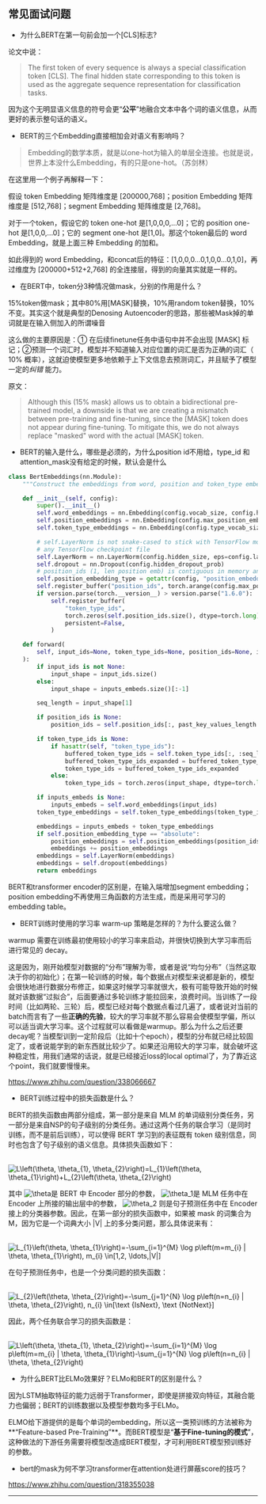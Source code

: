 ## 常见面试问题



- 为什么BERT在第一句前会加一个[CLS]标志?

论文中说：

> The first token of every sequence is always a special classification token [CLS]. The final hidden state corresponding to this token is used as the aggregate sequence representation for classification tasks. 

因为这个无明显语义信息的符号会更“**公平**”地融合文本中各个词的语义信息，从而更好的表示整句话的语义。

- BERT的三个Embedding直接相加会对语义有影响吗？

> Embedding的数学本质，就是以one-hot为输入的单层全连接。也就是说，世界上本没什么Embedding，有的只是one-hot。（苏剑林）

在这里用一个例子再解释一下：

假设 token Embedding 矩阵维度是 [200000,768]；position Embedding 矩阵维度是 [512,768]；segment Embedding 矩阵维度是 [2,768]。

对于一个token，假设它的 token one-hot 是[1,0,0,0,...0]；它的 position one-hot 是[1,0,0,...0]；它的 segment one-hot 是[1,0]。那这个token最后的 word Embedding，就是上面三种 Embedding 的加和。

如此得到的 word Embedding，和concat后的特征：[1,0,0,0...0,1,0,0...0,1,0]，再过维度为 [200000+512+2,768] 的全连接层，得到的向量其实就是一样的。

- 在BERT中，token分3种情况做mask，分别的作用是什么？

15%token做mask；其中80%用[MASK]替换，10%用random token替换，10%不变。其实这个就是典型的Denosing Autoencoder的思路，那些被Mask掉的单词就是在输入侧加入的所谓噪音

这么做的主要原因是：① 在后续finetune任务中语句中并不会出现 [MASK] 标记；②预测一个词汇时，模型并不知道输入对应位置的词汇是否为正确的词汇（ 10% 概率），这就迫使模型更多地依赖于上下文信息去预测词汇，并且赋予了模型一定的*纠错* 能力。

原文：

> Although this (15% mask) allows us to obtain a bidirectional pre-trained model, a downside is that we are creating a mismatch between pre-training and fine-tuning, since the [MASK] token does not appear during fine-tuning. To mitigate this, we do not always replace "masked" word with the actual [MASK] token. 

- BERT的输入是什么，哪些是必须的，为什么position id不用给，type_id 和 attention_mask没有给定的时候，默认会是什么

```python
class BertEmbeddings(nn.Module):
    """Construct the embeddings from word, position and token_type embeddings."""

    def __init__(self, config):
        super().__init__()
        self.word_embeddings = nn.Embedding(config.vocab_size, config.hidden_size, padding_idx=config.pad_token_id)
        self.position_embeddings = nn.Embedding(config.max_position_embeddings, config.hidden_size)
        self.token_type_embeddings = nn.Embedding(config.type_vocab_size, config.hidden_size)

        # self.LayerNorm is not snake-cased to stick with TensorFlow model variable name and be able to load
        # any TensorFlow checkpoint file
        self.LayerNorm = nn.LayerNorm(config.hidden_size, eps=config.layer_norm_eps)
        self.dropout = nn.Dropout(config.hidden_dropout_prob)
        # position_ids (1, len position emb) is contiguous in memory and exported when serialized
        self.position_embedding_type = getattr(config, "position_embedding_type", "absolute")
        self.register_buffer("position_ids", torch.arange(config.max_position_embeddings).expand((1, -1)))
        if version.parse(torch.__version__) > version.parse("1.6.0"):
            self.register_buffer(
                "token_type_ids",
                torch.zeros(self.position_ids.size(), dtype=torch.long),
                persistent=False,
            )

    def forward(
        self, input_ids=None, token_type_ids=None, position_ids=None, inputs_embeds=None, past_key_values_length=0
    ):
        if input_ids is not None:
            input_shape = input_ids.size()
        else:
            input_shape = inputs_embeds.size()[:-1]

        seq_length = input_shape[1]

        if position_ids is None:
            position_ids = self.position_ids[:, past_key_values_length : seq_length + past_key_values_length]

        if token_type_ids is None:
            if hasattr(self, "token_type_ids"):
                buffered_token_type_ids = self.token_type_ids[:, :seq_length]
                buffered_token_type_ids_expanded = buffered_token_type_ids.expand(input_shape[0], seq_length)
                token_type_ids = buffered_token_type_ids_expanded
            else:
                token_type_ids = torch.zeros(input_shape, dtype=torch.long, device=self.position_ids.device)

        if inputs_embeds is None:
            inputs_embeds = self.word_embeddings(input_ids)
        token_type_embeddings = self.token_type_embeddings(token_type_ids)

        embeddings = inputs_embeds + token_type_embeddings
        if self.position_embedding_type == "absolute":
            position_embeddings = self.position_embeddings(position_ids)
            embeddings += position_embeddings
        embeddings = self.LayerNorm(embeddings)
        embeddings = self.dropout(embeddings)
        return embeddings
```

BERT和transformer encoder的区别是，在输入端增加segment embedding；position embedding不再使用三角函数的方法生成，而是采用可学习的embedding table。

- BERT训练时使用的学习率 warm-up 策略是怎样的？为什么要这么做？

warmup 需要在训练最初使用较小的学习率来启动，并很快切换到大学习率而后进行常见的 decay。

这是因为，刚开始模型对数据的“分布”理解为零，或者是说“均匀分布”（当然这取决于你的初始化）；在第一轮训练的时候，每个数据点对模型来说都是新的，模型会很快地进行数据分布修正，如果这时候学习率就很大，极有可能导致开始的时候就对该数据“过拟合”，后面要通过多轮训练才能拉回来，浪费时间。当训练了一段时间（比如两轮、三轮）后，模型已经对每个数据点看过几遍了，或者说对当前的batch而言有了一些**正确的先验**，较大的学习率就不那么容易会使模型学偏，所以可以适当调大学习率。这个过程就可以看做是warmup。那么为什么之后还要decay呢？当模型训到一定阶段后（比如十个epoch），模型的分布就已经比较固定了，或者说能学到的新东西就比较少了。如果还沿用较大的学习率，就会破坏这种稳定性，用我们通常的话说，就是已经接近loss的local optimal了，为了靠近这个point，我们就要慢慢来。

https://www.zhihu.com/question/338066667



- BERT训练过程中的损失函数是什么？

BERT的损失函数由两部分组成，第一部分是来自 MLM 的单词级别分类任务，另一部分是来自NSP的句子级别的分类任务。通过这两个任务的联合学习（是同时训练，而不是前后训练），可以使得 BERT 学习到的表征既有 token 级别信息，同时也包含了句子级别的语义信息。具体损失函数如下：

​                                                                 ![L\left(\theta, \theta_{1}, \theta_{2}\right)=L_{1}\left(\theta, \theta_{1}\right)+L_{2}\left(\theta, \theta_{2}\right)](https://www.zhihu.com/equation?tex=L%5Cleft(%5Ctheta%2C%20%5Ctheta_%7B1%7D%2C%20%5Ctheta_%7B2%7D%5Cright)%3DL_%7B1%7D%5Cleft(%5Ctheta%2C%20%5Ctheta_%7B1%7D%5Cright)%2BL_%7B2%7D%5Cleft(%5Ctheta%2C%20%5Ctheta_%7B2%7D%5Cright))

其中 ![\theta](https://www.zhihu.com/equation?tex=%5Ctheta)是 BERT 中 Encoder 部分的参数， ![\theta_1](https://www.zhihu.com/equation?tex=%5Ctheta_1)是 MLM 任务中在 Encoder 上所接的输出层中的参数， ![\theta_2](https://www.zhihu.com/equation?tex=%5Ctheta_2) 则是句子预测任务中在 Encoder 接上的分类器参数。因此，在第一部分的损失函数中，如果被 mask 的词集合为 M，因为它是一个词典大小 |V| 上的多分类问题，那么具体说来有：

​                                    ![L_{1}\left(\theta, \theta_{1}\right)=-\sum_{i=1}^{M} \log p\left(m=m_{i} | \theta, \theta_{1}\right), m_{i} \in[1,2, \ldots,|V|]](https://www.zhihu.com/equation?tex=L_%7B1%7D%5Cleft(%5Ctheta%2C%20%5Ctheta_%7B1%7D%5Cright)%3D-%5Csum_%7Bi%3D1%7D%5E%7BM%7D%20%5Clog%20p%5Cleft(m%3Dm_%7Bi%7D%20%7C%20%5Ctheta%2C%20%5Ctheta_%7B1%7D%5Cright)%2C%20m_%7Bi%7D%20%5Cin%5B1%2C2%2C%20%5Cldots%2C%7CV%7C%5D)

在句子预测任务中，也是一个分类问题的损失函数：

​                                  ![L_{2}\left(\theta, \theta_{2}\right)=-\sum_{j=1}^{N} \log p\left(n=n_{i} | \theta, \theta_{2}\right), n_{i} \in[\text {IsNext}, \text {NotNext}]](https://www.zhihu.com/equation?tex=L_%7B2%7D%5Cleft(%5Ctheta%2C%20%5Ctheta_%7B2%7D%5Cright)%3D-%5Csum_%7Bj%3D1%7D%5E%7BN%7D%20%5Clog%20p%5Cleft(n%3Dn_%7Bi%7D%20%7C%20%5Ctheta%2C%20%5Ctheta_%7B2%7D%5Cright)%2C%20n_%7Bi%7D%20%5Cin%5B%5Ctext%20%7BIsNext%7D%2C%20%5Ctext%20%7BNotNext%7D%5D)

因此，两个任务联合学习的损失函数是：

​                              ![L\left(\theta, \theta_{1}, \theta_{2}\right)=-\sum_{i=1}^{M} \log p\left(m=m_{i} | \theta, \theta_{1}\right)-\sum_{j=1}^{N} \log p\left(n=n_{i} | \theta, \theta_{2}\right)](https://www.zhihu.com/equation?tex=L%5Cleft(%5Ctheta%2C%20%5Ctheta_%7B1%7D%2C%20%5Ctheta_%7B2%7D%5Cright)%3D-%5Csum_%7Bi%3D1%7D%5E%7BM%7D%20%5Clog%20p%5Cleft(m%3Dm_%7Bi%7D%20%7C%20%5Ctheta%2C%20%5Ctheta_%7B1%7D%5Cright)-%5Csum_%7Bj%3D1%7D%5E%7BN%7D%20%5Clog%20p%5Cleft(n%3Dn_%7Bi%7D%20%7C%20%5Ctheta%2C%20%5Ctheta_%7B2%7D%5Cright))

- 为什么BERT比ELMo效果好？ELMo和BERT的区别是什么？

因为LSTM抽取特征的能力远弱于Transformer，即使是拼接双向特征，其融合能力也偏弱；BERT的训练数据以及模型参数均多于ELMo。

ELMO给下游提供的是每个单词的embedding，所以这一类预训练的方法被称为**“Feature-based Pre-Training”**。而BERT模型是“**基于Fine-tuning的模式**”，这种做法的下游任务需要将模型改造成BERT模型，才可利用BERT模型预训练好的参数。

- bert的mask为何不学习transformer在attention处进行屏蔽score的技巧？

https://www.zhihu.com/question/318355038

  



------


  